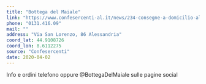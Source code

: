 ```yaml
---
title: "Bottega del Maiale"
link: "https://www.confesercenti-al.it/news/234-consegne-a-domicilio-alessandria-lista-aggiornata-al-26-marzo.html"
phone: "0131.416.09"
mail: ""
address: "Via San Lorenzo, 86 Alessandria"
coord_lat: 44.9108726
coord_lon: 8.6112275
source: "Confesercenti"
date: 2020-04-02
---
```


Info e ordini telefono oppure @BottegaDelMaiale sulle pagine social
